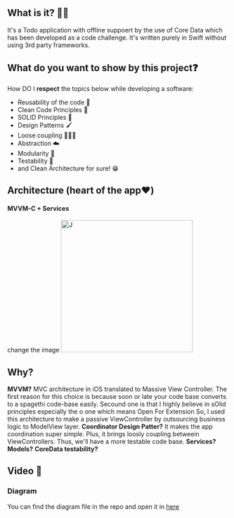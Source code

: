 
## What is it? 🙋🏻

It's a Todo application with offline suppoert by the use of Core Data which has been developed as a code challenge. It's written purely in Swift without using 3rd party frameworks.


## What do you want to show by this project❓

How DO I **respect** the topics below while developing a software:

* Reusability of the code 🔁
* Clean Code Principles 🧼
* SOLID Principles 🥰
* Design Patterns 🖌
* Loose coupling 🙇🏻‍♂️
* Abstraction ☁️
* Modularity 🧱
* Testability 🧪
* and Clean Architecture for sure! 😁

## Architecture (heart of the app❤️)
#### MVVM-C + Services

change the image
<img src="https://www.uplooder.net/img/image/46/4aaf75fe14df0917b9a23bee6abee30b/architecture-diagram.jpg" alt="J" width="300"/>


## Why?
**MVVM?**
MVC architecture in iOS translated to Massive View Controller. The first reason for this choice is because soon or late your code base converts to a spagethi code-base easily.  Secound one is that I highly believe in sOlid principles especially the o one which means Open For Extension So, I used this architecture to make a passive ViewController by outsourcing business logic to ModelView layer.
**Coordinator Design Patter?**
It makes the app coordination super simple. Plus, it brings loosly coupling betweein ViewControllers. Thus, we'll have a more testable code base.
**Services?**
**Models?**
**CoreData testability?**

## Video 🎥




### Diagram
You can find the diagram file in the repo and open it in [here](draw.io) 
